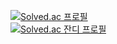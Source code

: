 [![Solved.ac 프로필](http://mazassumnida.wtf/api/generate_badge?boj=simnple)](https://solved.ac/simnple)
<br>
[![Solved.ac 잔디 프로필](http://mazandi.herokuapp.com/api?handle=simnple&theme=warm)](https://solved.ac/simnple)
